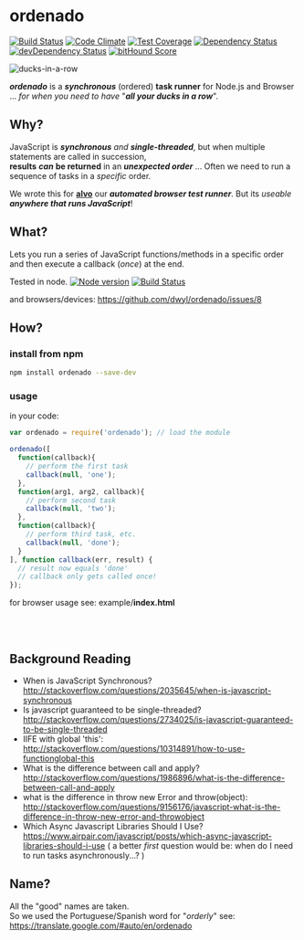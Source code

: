 # ordenado
[![Build Status](https://travis-ci.org/dwyl/ordenado.svg)](https://travis-ci.org/dwyl/ordenado)
[![Code Climate](https://codeclimate.com/github/dwyl/ordenado/badges/gpa.svg)](https://codeclimate.com/github/dwyl/ordenado)
[![Test Coverage](https://codeclimate.com/github/dwyl/ordenado/badges/coverage.svg)](https://codeclimate.com/github/dwyl/ordenado/coverage)
[![Dependency Status](https://david-dm.org/dwyl/ordenado.svg)](https://david-dm.org/dwyl/ordenado)
[![devDependency Status](https://david-dm.org/dwyl/ordenado/dev-status.svg)](https://david-dm.org/dwyl/ordenado#info=devDependencies)
[![bitHound Score](https://www.bithound.io/github/dwyl/ordenado/badges/score.svg)](https://www.bithound.io/github/dwyl/ordenado)

![ducks-in-a-row](http://i.imgur.com/K6kGr3M.jpg)

***ordenado*** is a ***synchronous*** (ordered) **task runner** for Node.js and Browser  
... *for when you need to have* "***all your ducks in a row***".


## Why?

JavaScript is ***synchronous*** *and* ***single-threaded***, but when multiple
statements are called in succession,  
**results** ***can*** **be returned** in an
***unexpected order***
 ... Often we need to run a sequence of tasks in a *specific* order.

We wrote this for [**alvo**](https://github.com/dwyl/alvo) our ***automated browser test runner***. But its *useable* ***anywhere that runs JavaScript***!

## What?

Lets you run a series of JavaScript functions/methods in a specific order and then execute a callback (*once*) at the end.

Tested in node. [![Node version](https://img.shields.io/node/v/ordenado.svg?style=flat)](http://nodejs.org/download/)
[![Build Status](https://travis-ci.org/dwyl/ordenado.svg)](https://travis-ci.org/dwyl/ordenado)

and browsers/devices: https://github.com/dwyl/ordenado/issues/8


## How?

### install from npm

```sh
npm install ordenado --save-dev
```

### usage

in your code:

```js
var ordenado = require('ordenado'); // load the module

ordenado([
  function(callback){
    // perform the first task
    callback(null, 'one');
  },
  function(arg1, arg2, callback){
    // perform second task
    callback(null, 'two');
  },
  function(callback){
    // perform third task, etc.
    callback(null, 'done');
  }
], function callback(err, result) {
  // result now equals 'done'
  // callback only gets called once!
});
```

for browser usage see: example/**index.html**

<br />
<br />

## Background Reading

+ When is JavaScript Synchronous?
http://stackoverflow.com/questions/2035645/when-is-javascript-synchronous
+ Is javascript guaranteed to be single-threaded?
http://stackoverflow.com/questions/2734025/is-javascript-guaranteed-to-be-single-threaded
+ IIFE with global 'this':
http://stackoverflow.com/questions/10314891/how-to-use-functionglobal-this
+ What is the difference between call and apply?
http://stackoverflow.com/questions/1986896/what-is-the-difference-between-call-and-apply
+ what is the difference in throw new Error and throw(object):  http://stackoverflow.com/questions/9156176/javascript-what-is-the-difference-in-throw-new-error-and-throwobject
+ Which Async Javascript Libraries Should I Use? https://www.airpair.com/javascript/posts/which-async-javascript-libraries-should-i-use ( a better *first* question would be: when do I need to run tasks asynchronously...? )

## Name?

All the "good" names are taken.  
So we used the Portuguese/Spanish word for "*orderly*"
see: https://translate.google.com/#auto/en/ordenado
